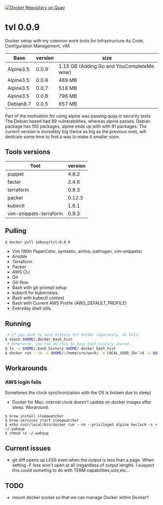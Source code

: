 [![Docker Repository on Quay](https://quay.io/repository/sebosp/tvl/status?token=84ddb0a8-9059-4c43-9125-6d3949ad3e7f "Docker Repository on Quay")](https://quay.io/repository/sebosp/tvl)
# tvl 0.0.9
Docker setup with my common work tools for Infrastructure As Code, Configuration Management, vIM

| Base | version | size |
| --- | --- | --- |
|Alpine3.5 | 0.0.9 | 1.15 GB (Adding Go and YouCompleteMe wow)|
|Alpine3.5 | 0.0.8 | 489 MB|
|Alpine3.5 | 0.0.7 | 518 MB|
|Alpine3.5 | 0.0.6 | 796 MB|
|Debian8.7 | 0.0.5 | 657 MB|

Part of the motivation for using alpine was passing quay.io security tests.
The Debian based had 99 vulnerabilities, whereas alpine passes.
Debian package has 150 packages, alpine ends up with with 91 packages.
The current version is incredibly big (twice as big as the previous one), will dedicate some time to find a way to make it smaller soon.

## Tools versions
| Tool | version |
| --- | --- |
| puppet | 4.8.2 |
| facter | 2.4.6 |
| terraform | 0.9.3 |
| packer | 0.12.3 |
| kubectl | 1.6.1 |
| vim-snippets-terraform | 0.9.3 |

## Pulling
```bash
$ docker pull sebosp/tvl:0.0.9
```

- Vim (With PaperColor, syntastic, airline, pathogen, vim-snippets)
- Ansible
- Terraform
- Packer
- AWS CLI
- Git
- Git-flow
- Bash with git-prompt setup
- kubectl for kubernetes.
- Bash with kubectl context
- Bash with Current AWS Profile (AWS_DEFAULT_PROFILE)
- Everyday shell utils.

## Running
```bash
 # If you want to have history for docker separately, do this:
$ touch $HOME/.docker_bash_hist
 # Otherwise, you can do this to have bash_history shared
$ ln -s $HOME/.bash_history $HOME/.docker_bash_hist
$ docker run --rm -v $HOME/:/home/sre/work/ -e LOCAL_USER_ID=`id -u $USER` -it sebosp/tvl:0.0.9 /bin/bash
```

## Workarounds

### AWS login fails
Sometimes the clock synchronization with the OS is broken due to sleep)
- Docker for Mac: internal clock doesn't update on docker images after sleep. Woraround:
```shell
$ brew install sleepwatcher
$ brew services start sleepwatcher
$ echo /usr/local/bin/docker run --rm --privileged alpine hwclock -s > ~/.wakeup
$ chmod +x ~/.wakeup
```

## Current issues
- git diff opens up LESS even when the output is less than a page.
  When setting -F less won't open at all (regardless of output length).
  I suspect this could somethig to do with TERM capabilities,size,etc...

## TODO
- mount docker socket so that we can manage Docker within Docker?
